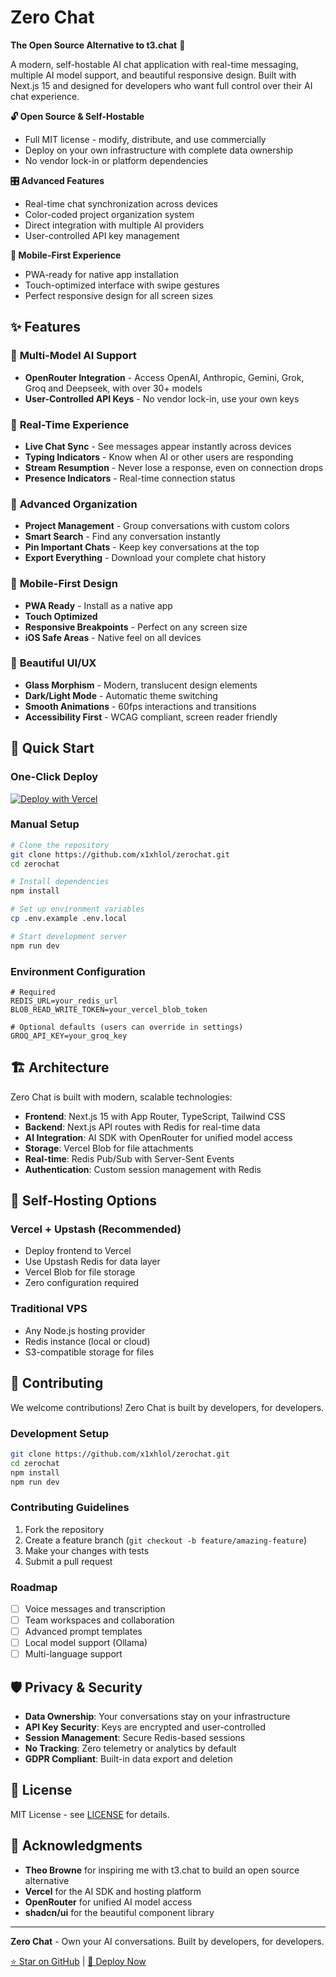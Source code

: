 # Zero Chat

**The Open Source Alternative to t3.chat** 🚀

A modern, self-hostable AI chat application with real-time messaging, multiple AI model support, and beautiful responsive design. Built with Next.js 15 and designed for developers who want full control over their AI chat experience.



**🔓 Open Source & Self-Hostable**
- Full MIT license - modify, distribute, and use commercially
- Deploy on your own infrastructure with complete data ownership
- No vendor lock-in or platform dependencies

**🎛️ Advanced Features**
- Real-time chat synchronization across devices
- Color-coded project organization system
- Direct integration with multiple AI providers
- User-controlled API key management

**📱 Mobile-First Experience**
- PWA-ready for native app installation
- Touch-optimized interface with swipe gestures
- Perfect responsive design for all screen sizes

## ✨ Features

### 🤖 **Multi-Model AI Support**
- **OpenRouter Integration** - Access OpenAI, Anthropic, Gemini, Grok, Groq and Deepseek, with over 30+ models
- **User-Controlled API Keys** - No vendor lock-in, use your own keys

### 🔄 **Real-Time Experience**
- **Live Chat Sync** - See messages appear instantly across devices
- **Typing Indicators** - Know when AI or other users are responding
- **Stream Resumption** - Never lose a response, even on connection drops
- **Presence Indicators** - Real-time connection status

### 📁 **Advanced Organization**
- **Project Management** - Group conversations with custom colors
- **Smart Search** - Find any conversation instantly
- **Pin Important Chats** - Keep key conversations at the top
- **Export Everything** - Download your complete chat history

### 📱 **Mobile-First Design**
- **PWA Ready** - Install as a native app
- **Touch Optimized** 
- **Responsive Breakpoints** - Perfect on any screen size
- **iOS Safe Areas** - Native feel on all devices

### 🎨 **Beautiful UI/UX**
- **Glass Morphism** - Modern, translucent design elements
- **Dark/Light Mode** - Automatic theme switching
- **Smooth Animations** - 60fps interactions and transitions
- **Accessibility First** - WCAG compliant, screen reader friendly

## 🚀 Quick Start

### One-Click Deploy

[![Deploy with Vercel](https://vercel.com/button)](https://vercel.com/new/clone?repository-url=https://github.com/x1xhlol/zerochat)

### Manual Setup

```bash
# Clone the repository
git clone https://github.com/x1xhlol/zerochat.git
cd zerochat

# Install dependencies
npm install

# Set up environment variables
cp .env.example .env.local

# Start development server
npm run dev
```

### Environment Configuration

```env
# Required
REDIS_URL=your_redis_url
BLOB_READ_WRITE_TOKEN=your_vercel_blob_token

# Optional defaults (users can override in settings)
GROQ_API_KEY=your_groq_key
```

## 🏗️ Architecture

Zero Chat is built with modern, scalable technologies:

- **Frontend**: Next.js 15 with App Router, TypeScript, Tailwind CSS
- **Backend**: Next.js API routes with Redis for real-time data
- **AI Integration**: AI SDK with OpenRouter for unified model access
- **Storage**: Vercel Blob for file attachments
- **Real-time**: Redis Pub/Sub with Server-Sent Events
- **Authentication**: Custom session management with Redis

## 🔧 Self-Hosting Options

### Vercel + Upstash (Recommended)
- Deploy frontend to Vercel
- Use Upstash Redis for data layer
- Vercel Blob for file storage
- Zero configuration required


### Traditional VPS
- Any Node.js hosting provider
- Redis instance (local or cloud)
- S3-compatible storage for files

## 🤝 Contributing

We welcome contributions! Zero Chat is built by developers, for developers.

### Development Setup
```bash
git clone https://github.com/x1xhlol/zerochat.git
cd zerochat
npm install
npm run dev
```

### Contributing Guidelines
1. Fork the repository
2. Create a feature branch (`git checkout -b feature/amazing-feature`)
3. Make your changes with tests
4. Submit a pull request

### Roadmap
- [ ] Voice messages and transcription
- [ ] Team workspaces and collaboration
- [ ] Advanced prompt templates
- [ ] Local model support (Ollama)
- [ ] Multi-language support

## 🛡️ Privacy & Security

- **Data Ownership**: Your conversations stay on your infrastructure
- **API Key Security**: Keys are encrypted and user-controlled
- **Session Management**: Secure Redis-based sessions
- **No Tracking**: Zero telemetry or analytics by default
- **GDPR Compliant**: Built-in data export and deletion

## 📄 License

MIT License - see [LICENSE](LICENSE.md) for details.

## 🙏 Acknowledgments

- **Theo Browne** for inspiring me with t3.chat to build an open source alternative
- **Vercel** for the AI SDK and hosting platform
- **OpenRouter** for unified AI model access
- **shadcn/ui** for the beautiful component library

---

**Zero Chat** - Own your AI conversations. Built by developers, for developers.

[⭐ Star on GitHub](https://github.com/x1xhlol/zerochat) | [🚀 Deploy Now](https://vercel.com/new/clone?repository-url=https://github.com/x1xhlol/zerochat)
